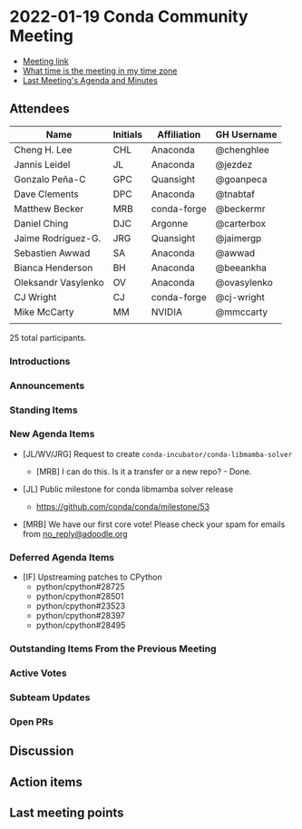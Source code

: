# 2022-01-19 Conda Community Meeting

* [Meeting link](https://zoom.us/j/9138593505?pwd=SWh3dE1IK05LV01Qa0FJZ1ZpMzJLZz09)
* [What time is the meeting in my time zone](https://arewemeetingyet.com/UTC/2022-01-19/17:00/b/Conda%20community%20meeting)
* [Last Meeting's Agenda and Minutes](https://github.com/conda-incubator/governance/tree/master/meetings)


## Attendees

| Name                | Initials | Affiliation   | GH Username     |
| ------------------- | -------- | ------------- | --------------- |
| Cheng H. Lee        | CHL      | Anaconda      | @chenghlee      |
| Jannis Leidel       | JL       | Anaconda      | @jezdez         |
| Gonzalo Peña-C      | GPC      | Quansight     | @goanpeca       |
| Dave Clements       | DPC      | Anaconda      | @tnabtaf        |
| Matthew Becker      | MRB      | conda-forge   | @beckermr       |
| Daniel Ching        | DJC      | Argonne       | @carterbox      |
| Jaime Rodríguez-G.  | JRG      | Quansight     | @jaimergp       |
| Sebastien Awwad     | SA       | Anaconda      | @awwad          |
| Bianca Henderson    | BH       | Anaconda      | @beeankha       |
| Oleksandr Vasylenko | OV       | Anaconda      | @ovasylenko     |
| CJ Wright           | CJ       | conda-forge   | @cj-wright      |
| Mike McCarty        | MM       | NVIDIA        | @mmccarty       |
| | | | |

25 total participants.

### Introductions


### Announcements


### Standing Items


### New Agenda Items

* [JL/WV/JRG] Request to create `conda-incubator/conda-libmamba-solver`
    * [MRB] I can do this. Is it a transfer or a new repo? - Done.

* [JL] Public milestone for conda libmamba solver release
    * https://github.com/conda/conda/milestone/53

* [MRB] We have our first core vote! Please check your spam for emails from no_reply@adoodle.org


### Deferred Agenda Items

* [IF] Upstreaming patches to CPython
    - python/cpython#28725
    - python/cpython#28501
    - python/cpython#23523
    - python/cpython#28397
    - python/cpython#28495


### Outstanding Items From the Previous Meeting


### Active Votes


### Subteam Updates


### Open PRs


## Discussion


## Action items


## Last meeting points
